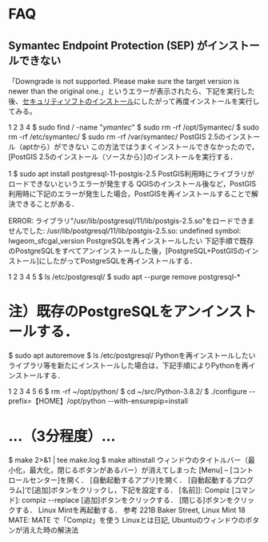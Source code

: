 # FAQ

## Symantec Endpoint Protection (SEP) がインストールできない
「Downgrade is not supported. Please make sure the target version is newer than the original one.」というエラーが表示されたら、下記を実行した後、[セキュリティソフトのインストール](セキュリティソフトのインストール.md)にしたがって再度インストールを実行してみる。

1
2
3
4
$ sudo find / -name "*ymantec*"
$ sudo rm -rf /opt/Symantec/
$ sudo rm -rf /etc/symantec/
$ sudo rm -rf /var/symantec/
PostGIS 2.5のインストール（aptから）ができない
この方法ではうまくインストールできなかったので，[PostGIS 2.5のインストール（ソースから）]のインストールを実行する．

1
$ sudo apt install postgresql-11-postgis-2.5
PostGIS利用時にライブラリがロードできないというエラーが発生する
QGISのインストール後など，PostGIS利用時に下記のエラーが発生した場合，PostGISを再インストールすることで解決できることがある．

ERROR: ライブラリ"/usr/lib/postgresql/11/lib/postgis-2.5.so"をロードできませんでした: /usr/lib/postgresql/11/lib/postgis-2.5.so: undefined symbol: lwgeom_sfcgal_version
PostgreSQLを再インストールしたい
下記手順で既存のPostgreSQLをすべてアンインストールした後，[PostgreSQL+PostGISのインストール]にしたがってPostgreSQLを再インストールする．

1
2
3
4
5
$ ls /etc/postgresql/
$ sudo apt --purge remove postgresql-*
# 注）既存のPostgreSQLをアンインストールする．
$ sudo apt autoremove
$ ls /etc/postgresql/
Pythonを再インストールしたい
ライブラリ等を新たにインストールした場合は，下記手順によりPythonを再インストールする．

1
2
3
4
5
6
$ rm -rf ~/opt/python/
$ cd ~/src/Python-3.8.2/
$ ./configure --prefix=【HOME】/opt/python --with-ensurepip=install
# ...（3分程度）...
$ make 2>&1 | tee make.log
$ make altinstall
ウィンドウのタイトルバー（最小化，最大化，閉じるボタンがあるバー）が消えてしまった
[Menu] – [コントロールセンター]を開く．
[自動起動するアプリ]を開く．
[自動起動するプログラム]で[追加]ボタンをクリックし，下記を設定する．
[名前]]: Compiz
[コマンド]: compiz --replace
[追加]ボタンをクリックする．
[閉じる]ボタンをクリックする．
Linux Mintを再起動する．
参考
221B Baker Street, Linux Mint 18 MATE: MATE で「Compiz」を使う
Linuxとは日記, Ubuntuのウィンドウのボタンが消えた時の解決法
